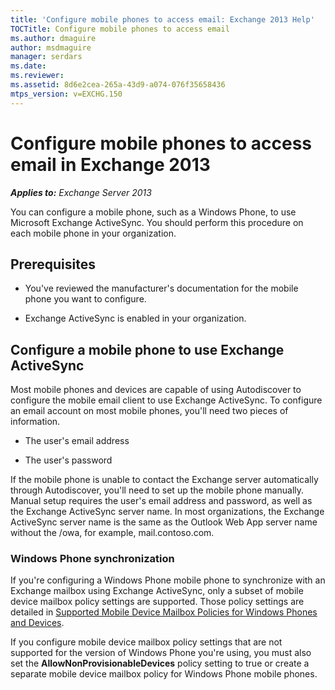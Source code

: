 ```yaml
---
title: 'Configure mobile phones to access email: Exchange 2013 Help'
TOCTitle: Configure mobile phones to access email
ms.author: dmaguire
author: msdmaguire
manager: serdars
ms.date: 
ms.reviewer: 
ms.assetid: 8d6e2cea-265a-43d9-a074-076f35658436
mtps_version: v=EXCHG.150
---
```


# Configure mobile phones to access email in Exchange 2013

_**Applies to:** Exchange Server 2013_

You can configure a mobile phone, such as a Windows Phone, to use Microsoft Exchange ActiveSync. You should perform this procedure on each mobile phone in your organization.

## Prerequisites

- You've reviewed the manufacturer's documentation for the mobile phone you want to configure.

- Exchange ActiveSync is enabled in your organization.

## Configure a mobile phone to use Exchange ActiveSync

Most mobile phones and devices are capable of using Autodiscover to configure the mobile email client to use Exchange ActiveSync. To configure an email account on most mobile phones, you'll need two pieces of information.

- The user's email address

- The user's password

If the mobile phone is unable to contact the Exchange server automatically through Autodiscover, you'll need to set up the mobile phone manually. Manual setup requires the user's email address and password, as well as the Exchange ActiveSync server name. In most organizations, the Exchange ActiveSync server name is the same as the Outlook Web App server name without the /owa, for example, mail.contoso.com.

### Windows Phone synchronization

If you're configuring a Windows Phone mobile phone to synchronize with an Exchange mailbox using Exchange ActiveSync, only a subset of mobile device mailbox policy settings are supported. Those policy settings are detailed in [Supported Mobile Device Mailbox Policies for Windows Phones and Devices](http://technet.microsoft.com/library/d76b1d4c-d1f6-4501-a7c9-854327aceda5.aspx).

If you configure mobile device mailbox policy settings that are not supported for the version of Windows Phone you're using, you must also set the **AllowNonProvisionableDevices** policy setting to true or create a separate mobile device mailbox policy for Windows Phone mobile phones.

